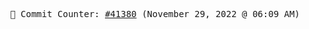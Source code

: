 <p align="center">
    <samp>
        📮 Commit Counter: <a href="https://github.com/Javascript-void0/Javascript-void0/commits/main">#41380</a> (November 29, 2022 @ 06:09 AM)
    </samp>
</p>